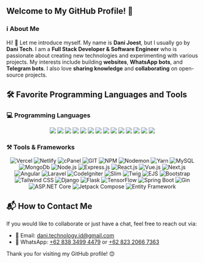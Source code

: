 ## Welcome to My GitHub Profile! 🚀

### ℹ️ About Me

Hi! 👋 Let me introduce myself. My name is **Dani Joest**, but I usually go by **Dani Tech**. I am a **Full Stack Developer & Software Engineer** who is passionate about creating new technologies and experimenting with various projects. My interests include building **websites**, **WhatsApp bots**, and **Telegram bots**. I also love **sharing knowledge** and **collaborating** on open-source projects.

## 🛠 Favorite Programming Languages and Tools

### 💻 Programming Languages
<div align="center">
  <img src="https://img.shields.io/badge/JavaScript-F7DF1E?style=for-the-badge&logo=javascript&logoColor=black&borderRadius=10" />
  <img src="https://img.shields.io/badge/TypeScript-3178C6?style=for-the-badge&logo=typescript&logoColor=white&borderRadius=10" />
  <img src="https://img.shields.io/badge/PHP-777BB4?style=for-the-badge&logo=php&logoColor=white&borderRadius=10" />
  <img src="https://img.shields.io/badge/Python-3776AB?style=for-the-badge&logo=python&logoColor=white&borderRadius=10" />
  <img src="https://img.shields.io/badge/HTML-E34F26?style=for-the-badge&logo=html5&logoColor=white&borderRadius=10" />
  <img src="https://img.shields.io/badge/CSS-1572B6?style=for-the-badge&logo=css3&logoColor=white&borderRadius=10" />
  <img src="https://img.shields.io/badge/Go-00ADD8?style=for-the-badge&logo=go&logoColor=white&borderRadius=10" />
  <img src="https://img.shields.io/badge/C-A8B9CC?style=for-the-badge&logo=c&logoColor=white&borderRadius=10" />
  <img src="https://img.shields.io/badge/C++-00599C?style=for-the-badge&logo=c%2B%2B&logoColor=white&borderRadius=10" />
  <img src="https://img.shields.io/badge/C%23-239120?style=for-the-badge&logo=c-sharp&logoColor=white&borderRadius=10" />
  <img src="https://img.shields.io/badge/Rust-000000?style=for-the-badge&logo=rust&logoColor=white&borderRadius=10" />
  <img src="https://img.shields.io/badge/Ruby-CC342D?style=for-the-badge&logo=ruby&logoColor=white&borderRadius=10" />
  <img src="https://img.shields.io/badge/Kotlin-0095D5?style=for-the-badge&logo=kotlin&logoColor=white&borderRadius=10" />
  <img src="https://img.shields.io/badge/Java-007396?style=for-the-badge&logo=java&logoColor=white&borderRadius=10" />
</div>

### ⚒️ Tools & Frameworks
<div align="center">
  <img src="https://img.shields.io/badge/Vercel-000000?style=for-the-badge&logo=vercel&logoColor=white" alt="Vercel">
  <img src="https://img.shields.io/badge/Netlify-00C7B7?style=for-the-badge&logo=netlify&logoColor=white" alt="Netlify">
  <img src="https://img.shields.io/badge/cPanel-FF6C2C?style=for-the-badge&logo=cpanel&logoColor=white" alt="cPanel">
  <img src="https://img.shields.io/badge/GIT-F05032?style=for-the-badge&logo=git&logoColor=white" alt="GIT">
  <img src="https://img.shields.io/badge/NPM-CB3837?style=for-the-badge&logo=npm&logoColor=white" alt="NPM">
  <img src="https://img.shields.io/badge/nodemon-43853D?style=for-the-badge&logo=nodemon&logoColor=white" alt="Nodemon">
  <img src="https://img.shields.io/badge/yarn-000000?style=for-the-badge&logo=yarn&logoColor=white" alt="Yarn">
  <img src="https://img.shields.io/badge/MySQL-blue?style=for-the-badge&logo=mysql&logoColor=white" alt="MySQL">
  <img src="https://img.shields.io/badge/MongoDB-43853D?style=for-the-badge&logo=mongodb&logoColor=white" alt="MongoDb">
  <img src="https://img.shields.io/badge/Node.js-43853D?style=for-the-badge&logo=node.js&logoColor=white" alt="Node.js">
  <img src="https://img.shields.io/badge/Express.js-000000?style=for-the-badge&logo=express&logoColor=white" alt="Express.js">
  <img src="https://img.shields.io/badge/React.js-61DAFB?style=for-the-badge&logo=react&logoColor=black" alt="React.js">
  <img src="https://img.shields.io/badge/Vue.js-4FC08D?style=for-the-badge&logo=vue.js&logoColor=white" alt="Vue.js">
  <img src="https://img.shields.io/badge/Next.js-000000?style=for-the-badge&logo=next.js&logoColor=white" alt="Next.js">
  <img src="https://img.shields.io/badge/Angular-CB3837?style=for-the-badge&logo=angular&logoColor=white" alt="Angular">
  <img src="https://img.shields.io/badge/Laravel-FF2D20?style=for-the-badge&logo=laravel&logoColor=white" alt="Laravel">
  <img src="https://img.shields.io/badge/CodeIgniter-EE4323?style=for-the-badge&logo=codeigniter&logoColor=white" alt="CodeIgniter">
  <img src="https://img.shields.io/badge/Slim-74C365?style=for-the-badge&logo=php&logoColor=white" alt="Slim">
  <img src="https://img.shields.io/badge/Twig-68A832?style=for-the-badge&logo=php&logoColor=white" alt="Twig">
  <img src="https://img.shields.io/badge/EJS-8A2BE2?style=for-the-badge&logo=ejs&logoColor=white" alt="EJS">
  <img src="https://img.shields.io/badge/Bootstrap-563D7C?style=for-the-badge&logo=bootstrap&logoColor=white" alt="Bootstrap">
  <img src="https://img.shields.io/badge/Tailwind_CSS-38B2AC?style=for-the-badge&logo=tailwind-css&logoColor=white" alt="Tailwind CSS">
  <img src="https://img.shields.io/badge/Django-092E20?style=for-the-badge&logo=django&logoColor=white" alt="Django">
  <img src="https://img.shields.io/badge/Flask-000000?style=for-the-badge&logo=flask&logoColor=white" alt="Flask">
  <img src="https://img.shields.io/badge/TensorFlow-FF6F00?style=for-the-badge&logo=tensorflow&logoColor=white" alt="TensorFlow">
  <img src="https://img.shields.io/badge/Spring_Boot-6DB33F?style=for-the-badge&logo=spring-boot&logoColor=white" alt="Spring Boot">
  <img src="https://img.shields.io/badge/Gin-00ADD8?style=for-the-badge&logo=go&logoColor=white" alt="Gin">
  <img src="https://img.shields.io/badge/ASP.NET_Core-5C2D91?style=for-the-badge&logo=.net&logoColor=white" alt="ASP.NET Core">
  <img src="https://img.shields.io/badge/Jetpack_Compose-4285F4?style=for-the-badge&logo=jetpack-compose&logoColor=white" alt="Jetpack Compose">
  <img src="https://img.shields.io/badge/Entity_Framework-512BD4?style=for-the-badge&logo=entity-framework&logoColor=white" alt="Entity Framework">
</div>

## 📬 How to Contact Me

If you would like to collaborate or just have a chat, feel free to reach out via:

- 📧 Email: [dani.technology.id@gmail.com](mailto:dani.technology.id@gmail.com)
- 📱 WhatsApp: [+62 838 3499 4479](https://wa.me/+6283834994479) or [+62 823 2066 7363](https://wa.me/+6282320667363)

Thank you for visiting my GitHub profile! 😊
